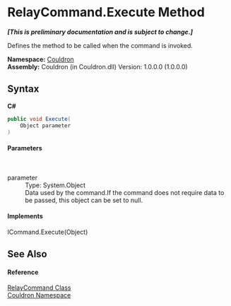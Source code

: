 # RelayCommand.Execute Method 
 _**\[This is preliminary documentation and is subject to change.\]**_

Defines the method to be called when the command is invoked.

**Namespace:**&nbsp;<a href="N_Couldron">Couldron</a><br />**Assembly:**&nbsp;Couldron (in Couldron.dll) Version: 1.0.0.0 (1.0.0.0)

## Syntax

**C#**<br />
``` C#
public void Execute(
	Object parameter
)
```


#### Parameters
&nbsp;<dl><dt>parameter</dt><dd>Type: System.Object<br />Data used by the command.If the command does not require data to be passed, this object can be set to null.</dd></dl>

#### Implements
ICommand.Execute(Object)<br />

## See Also


#### Reference
<a href="T_Couldron_RelayCommand">RelayCommand Class</a><br /><a href="N_Couldron">Couldron Namespace</a><br />